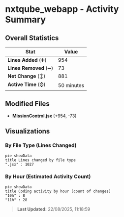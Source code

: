 # nxtqube_webapp - Activity Summary 

## Overall Statistics

| Stat                   | Value                                                             |
| ---------------------- | ----------------------------------------------------------------- |
| **Lines Added** (➕)   | 954                                          |
| **Lines Removed** (➖) | 73                                        |
| **Net Change** (↕)    | 881                |
| **Active Time** (⌚)   | 50 minutes |


## Modified Files
- **MissionControl.jsx** (+954, -73)

## Visualizations

### By File Type (Lines Changed)

```mermaid
pie showData
title Lines changed by file type
".jsx" : 1027
```

### By Hour (Estimated Activity Count)

```mermaid
pie showData
title Coding activity by hour (count of changes)
"10h" : 8
"11h" : 28
```


> **Last Updated:** 22/08/2025, 11:18:59